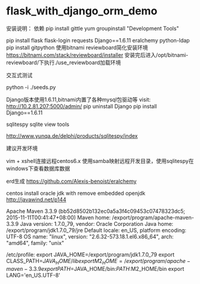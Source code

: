 # flask_with_django_orm_demo
安装说明：
依赖
pip install gittle
yum groupinstall "Development Tools"

pip install flask flask-login requests Django==1.6.11 eralchemy python-ldap
pip install gitpython
使用bitnami reviewboard简化安装环境
https://bitnami.com/stack/reviewboard/installer
安装完后进入/opt/bitnami-reviewboard/下执行./use_reviewboard加载环境

交互式测试

python  -i ./seeds.py

Django版本使用1.6.11,bitnami内置了各种mysql包驱动等
visit:
http://10.2.81.207:5000/admin/
pip uninstall Django
pip install Django==1.6.11

sqlitespy sqlite view tools

http://www.yunqa.de/delphi/products/sqlitespy/index

建议开发环境

vim + xshell连接远程centos6.x
使用samba映射远程开发目录，使用sqlitespy在windows下查看数据库数据


erd生成
https://github.com/Alexis-benoist/eralchemy

centos install oracle jdk with remove embedded openjdk
http://javawind.net/p144

Apache Maven 3.3.9 (bb52d8502b132ec0a5a3f4c09453c07478323dc5; 2015-11-11T00:41:47+08:00)
Maven home: /export/program/apache-maven-3.3.9
Java version: 1.7.0_79, vendor: Oracle Corporation
Java home: /export/program/jdk1.7.0_79/jre
Default locale: en_US, platform encoding: UTF-8
OS name: "linux", version: "2.6.32-573.18.1.el6.x86_64", arch: "amd64", family: "unix"


/etc/profile:
export JAVA_HOME=/export/program/jdk1.7.0_79
export CLASS_PATH=$JAVA_HOME/lib
export M2_HOME=/export/program/apache-maven-3.3.9
export PATH=$JAVA_HOME/bin:$PATH:$M2_HOME/bin
export LANG='en_US.UTF-8'

